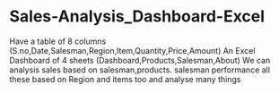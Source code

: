# Sales-Analysis_Dashboard-Excel

Have a table of 8 columns (S.no,Date,Salesman,Region,Item,Quantity,Price,Amount)
An Excel Dashboard of 4 sheets (Dashboard,Products,Salesman,About)
We can analysis sales based on salesman,products. salesman performance all these based on Region and items too and analyse many things

